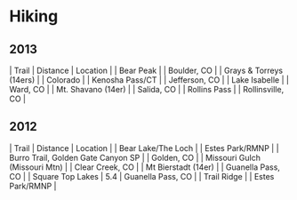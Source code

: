 # Hiking

## 2013

| Trail | Distance | Location |
| Bear Peak | | Boulder, CO |
| Grays & Torreys (14ers) | | Colorado |
| Kenosha Pass/CT | | Jefferson, CO |
| Lake Isabelle | | Ward, CO | 
| Mt. Shavano (14er) | | Salida, CO |
| Rollins Pass | | Rollinsville, CO |

## 2012

| Trail | Distance | Location |
| Bear Lake/The Loch | | Estes Park/RMNP |
| Burro Trail, Golden Gate Canyon SP | | Golden, CO |
| Missouri Gulch (Missouri Mtn) | | Clear Creek, CO |
| Mt Bierstadt (14er) | | Guanella Pass, CO |
| Square Top Lakes | 5.4 | Guanella Pass, CO |
| Trail Ridge | | Estes Park/RMNP |
